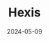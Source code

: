---  
layout: startup_page  
title: "Hexis"  
id: "hexis.live"  
permalink: "/hexishexis.live05092024/"  
website: "https://www.hexis.live/"  
funding_round: "Pre-Seed"  
funding_amount: "£1.6M"  
investors: "APEX, Sport Republic, Dopamine Sport Ventures"  
about: "Hexis uses advanced analytics to optimize athletes' nutrition plans, employing a scientific carb coding system to predict and adapt to an athlete's needs. This optimizes performance and recovery, serving Olympic and World champions, pro cycling teams, and Formula 1 competitors."  
markets: "Sports Technology, Nutrition"  
hq: "Dublin, Dublin, Ireland"  
founded_year: "2018"  
linkedin: "https://ie.linkedin.com/company/hexis-performance"  
twitter: "https://twitter.com/hexis_live"  
instagram: ""  
facebook: "https://www.facebook.com/hexis.live"  
crunchbase: "https://www.crunchbase.com/organization/hexis-app"  
pitchbook: "https://pitchbook.com/profiles/company/161050-87"  

date_display: "09-May-2024"  
date: "2024-05-09"

# SEO Optimization  
meta_title: "Hexis - Pre-Seed Funding (£1.6M)"  
meta_description: "Hexis, Hexis uses advanced analytics to optimize athletes' nutrition plans, employing a scientific carb coding system to predict and adapt to an athlete's ne..."  
meta_keywords: "Hexis, Sports Technology, Nutrition, Pre-Seed funding"  
canonical_url: "https://startup.projectstartups.com/hexishexis.live05092024/"  
---